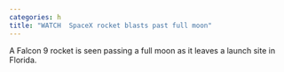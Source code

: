 ```yaml
---
categories: h
title: "WATCH  SpaceX rocket blasts past full moon"
---
```

A Falcon 9 rocket is seen passing a full moon as it leaves a launch site in Florida.